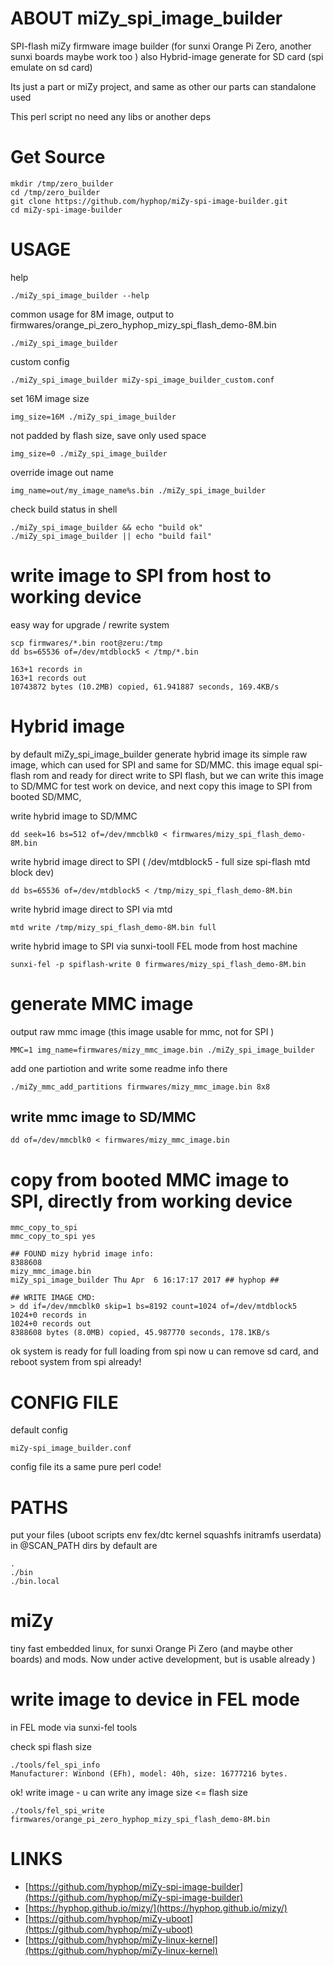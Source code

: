 # ABOUT miZy\_spi\_image\_builder

SPI-flash miZy firmware image builder (for sunxi Orange Pi Zero, another sunxi boards maybe work too )
also Hybrid-image generate for SD card (spi emulate on sd card)

Its just a part or miZy project, and same as other our parts can standalone used

This perl script no need any libs or another deps

# Get Source

    mkdir /tmp/zero_builder
    cd /tmp/zero_builder
    git clone https://github.com/hyphop/miZy-spi-image-builder.git
    cd miZy-spi-image-builder

# USAGE

help

    ./miZy_spi_image_builder --help

common usage for 8M image, output to firmwares/orange\_pi\_zero\_hyphop\_mizy\_spi\_flash\_demo-8M.bin

    ./miZy_spi_image_builder

custom config

    ./miZy_spi_image_builder miZy-spi_image_builder_custom.conf

set 16M image size

    img_size=16M ./miZy_spi_image_builder

not padded by flash size, save only used space

    img_size=0 ./miZy_spi_image_builder

override image out name

    img_name=out/my_image_name%s.bin ./miZy_spi_image_builder

check build status in shell 

    ./miZy_spi_image_builder && echo "build ok"
    ./miZy_spi_image_builder || echo "build fail"

# write image to SPI from host to working device

easy way for upgrade / rewrite system

    scp firmwares/*.bin root@zeru:/tmp
    dd bs=65536 of=/dev/mtdblock5 < /tmp/*.bin

    163+1 records in
    163+1 records out
    10743872 bytes (10.2MB) copied, 61.941887 seconds, 169.4KB/s

# Hybrid image 

by default miZy\_spi\_image\_builder generate hybrid image its simple raw image,
which can used for SPI and same for SD/MMC. this image equal spi-flash rom and
ready for direct write to SPI flash, but we can write this image to SD/MMC
for test work on device, and next copy this image to SPI from booted SD/MMC, 

write hybrid image to SD/MMC

    dd seek=16 bs=512 of=/dev/mmcblk0 < firmwares/mizy_spi_flash_demo-8M.bin

write hybrid image direct to SPI ( /dev/mtdblock5 - full size spi-flash mtd block dev)

    dd bs=65536 of=/dev/mtdblock5 < /tmp/mizy_spi_flash_demo-8M.bin

write hybrid image direct to SPI via mtd

    mtd write /tmp/mizy_spi_flash_demo-8M.bin full

write hybrid image to SPI via sunxi-tooll FEL mode from host machine

    sunxi-fel -p spiflash-write 0 firmwares/mizy_spi_flash_demo-8M.bin

# generate MMC image 

output raw mmc image (this image usable for mmc, not for SPI )

    MMC=1 img_name=firmwares/mizy_mmc_image.bin ./miZy_spi_image_builder 

add one partiotion and write some readme info there

    ./miZy_mmc_add_partitions firmwares/mizy_mmc_image.bin 8x8

## write mmc image to SD/MMC

    dd of=/dev/mmcblk0 < firmwares/mizy_mmc_image.bin

# copy from booted MMC image to SPI, directly from working device 

    mmc_copy_to_spi
    mmc_copy_to_spi yes

    ## FOUND mizy hybrid image info:
    8388608                                                        
    mizy_mmc_image.bin                                             
    miZy_spi_image_builder Thu Apr  6 16:17:17 2017 ## hyphop ##   

    ## WRITE IMAGE CMD:
    > dd if=/dev/mmcblk0 skip=1 bs=8192 count=1024 of=/dev/mtdblock5
    1024+0 records in
    1024+0 records out
    8388608 bytes (8.0MB) copied, 45.987770 seconds, 178.1KB/s

ok system is ready for full loading from spi
now u can remove sd card, and reboot system from spi already!

# CONFIG FILE

default config

    miZy-spi_image_builder.conf

config file its a same pure perl code!

# PATHS

put your files (uboot scripts env fex/dtc kernel squashfs initramfs userdata) in @SCAN\_PATH dirs
by default are

    .
    ./bin
    ./bin.local

# miZy

tiny fast embedded linux, for sunxi Orange Pi Zero (and maybe other boards) and mods.
Now under active development, but is usable already )

# write image to device in FEL mode

in FEL mode via sunxi-fel tools

check spi flash size

    ./tools/fel_spi_info
    Manufacturer: Winbond (EFh), model: 40h, size: 16777216 bytes.

ok! write image - u can write any image size <= flash size

    ./tools/fel_spi_write firmwares/orange_pi_zero_hyphop_mizy_spi_flash_demo-8M.bin

# LINKS

- [https://github.com/hyphop/miZy-spi-image-builder](https://github.com/hyphop/miZy-spi-image-builder)
- [https://hyphop.github.io/mizy/](https://hyphop.github.io/mizy/)
- [https://github.com/hyphop/miZy-uboot](https://github.com/hyphop/miZy-uboot)
- [https://github.com/hyphop/miZy-linux-kernel](https://github.com/hyphop/miZy-linux-kernel)
